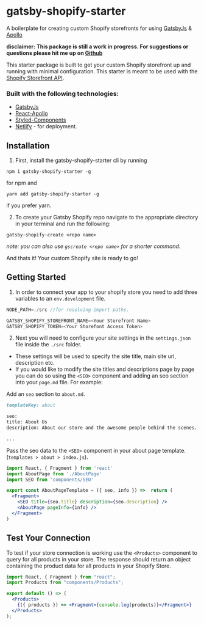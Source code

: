 # gatsby-shopify-starter

A boilerplate for creating custom Shopify storefronts for using [GatsbyJs](https://www.gatsbyjs.org/) & [Apollo](https://www.apollographql.com/)

**disclaimer: This package is still a work in progress. For suggestions or questions please hit me up on [Github](https://github.com/GradyTruitt/gatsby-shopify-starter)**

This starter package is built to get your custom Shopify storefront up and running with minimal configuration.
This starter is meant to be used with the [Shopify Storefront API](https://help.shopify.com/en/api/custom-storefronts/storefront-api/getting-started).

### Built with the following technologies:

- [GatsbyJs](https://www.gatsbyjs.org/)
- [React-Apollo](https://www.apollographql.com/docs/react/api/react-apollo.html)
- [Styled-Components](https://www.styled-components.com/)
- [Netlify](https://www.netlify.com/) - for deployment.

## Installation

1. First, install the gatsby-shopify-starter cli by running

```
npm i gatsby-shopify-starter -g
```

for npm and

```
yarn add gatsby-shopify-starter -g
```

if you prefer yarn.

2. To create your Gatsby Shopify repo navigate to the appropriate directory in your terminal and run the following:

```
gatsby-shopify-create <repo name>
```

_note: you can also use `gscreate <repo name>` for a shorter command._

And thats it! Your custom Shopify site is ready to go!

## Getting Started

1. In order to connect your app to your shopify store you need to add three variables to an `env.development` file.

```js
NODE_PATH=./src //for resolving import paths.

GATSBY_SHOPIFY_STOREFRONT_NAME=<Your Storefront Name>
GATSBY_SHOPIFY_TOKEN=<Your Storefont Access Token>
```

2. Next you will need to configure your site settings in the `settings.json` file inside the `./src` folder.

- These settings will be used to specify the site title, main site url, description etc.
- If you would like to modify the site titles and descriptions page by page you can do so using the `<SEO>` component and adding an seo section into your `page.md` file. For example:

Add an `seo` section to `about.md`.

```md
templateKey: about

seo:
title: About Us
description: About our store and the awesome people behind the scenes.

...
```

Pass the seo data to the `<SEO>` component in your about page template. (`templates > about > index.js`).

```jsx
import React, { Fragment } from 'react'
import AboutPage from './AboutPage'
import SEO from 'components/SEO'

export const AboutPageTemplate = ({ seo, info }) =>  return (
  <Fragment>
    <SEO title={seo.title} description={seo.description} />
    <AboutPage pageInfo={info} />
  </Fragment>
)
```

## Test Your Connection

To test if your store connection is working use the `<Products>` component to query for all products in your store. The response should return an object containing the product data for all products in your Shopify Store.

```jsx
import React, { Fragment } from "react";
import Products from "components/Products";

export default () => (
  <Products>
    {({ products }) => <Fragment>{console.log(products)}</Fragment>}
  </Products>
);
```
